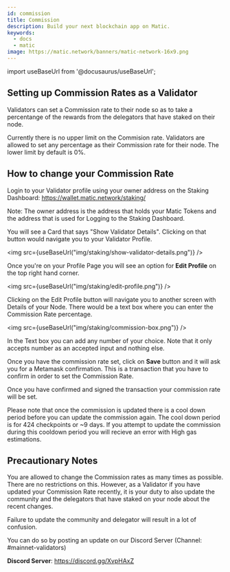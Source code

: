 ```yaml
---
id: commission
title: Commission
description: Build your next blockchain app on Matic.
keywords:
  - docs
  - matic
image: https://matic.network/banners/matic-network-16x9.png 
---
```

import useBaseUrl from '@docusaurus/useBaseUrl';

## Setting up Commission Rates as a Validator

Validators can set a Commission rate to their node so as to take a percentange of the rewards from the delegators that have staked on their node.

Currently there is no upper limit on the Commision rate. Validators are allowed to set any percentage as their Commission rate for their node. The lower limit by default is 0%.

## How to change your Commission Rate

Login to your Validator profile using your owner address on the Staking Dashboard: https://wallet.matic.network/staking/

Note: The owner address is the address that holds your Matic Tokens and the address that is used for Logging to the Staking Dashboard.

You will see a Card that says "Show Validator Details". Clicking on that button would navigate you to your Validator Profile.

<img src={useBaseUrl("img/staking/show-validator-details.png")} />

Once you're on your Profile Page you will see an option for **Edit Profile** on the top right hand corner. 

<img src={useBaseUrl("img/staking/edit-profile.png")} />

Clicking on the Edit Profile button will navigate you to another screen with Details of your Node. There would be a text box where you can enter the Commission Rate percentage.

<img src={useBaseUrl("img/staking/commission-box.png")} />

In the Text box you can add any number of your choice. Note that it only accepts number as an accepted input and nothing else. 

Once you have the commission rate set, click on **Save** button and it will ask you for a Metamask confirmation. This is a transaction that you have to confirm in order to set the Commission Rate.

Once you have confirmed and signed the transaction your commission rate will be set.

Please note that once the commission is updated there is a cool down period before you can update the commission again. The cool down period is for 424 checkpoints or ~9 days. If you attempt to update the commission during this cooldown period you will recieve an error with High gas estimations.

## Precautionary Notes

You are allowed to change the Commission rates as many times as possible. There are no restrictions on this. However, as a Validator if you have updated your Commission Rate recently, it is your duty to also update the community and the delegators that have staked on your node about the recent changes.

Failure to update the community and delegator will result in a lot of confusion.

You can do so by posting an update on our Discord Server (Channel: #mainnet-validators)

**Discord Server**: https://discord.gg/XvpHAxZ


